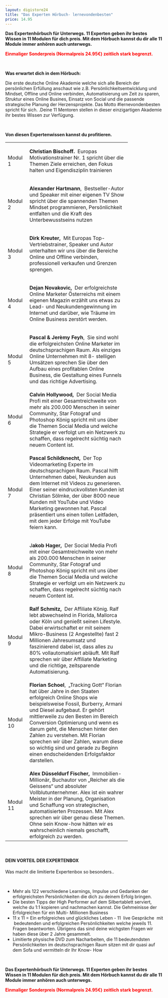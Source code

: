 ```yaml
---
layout: digistore24
title: "Das Experten Hörbuch- lernevondenbesten"
price: 14.95
---
```

<p><strong>Das Expertenh&#xF6;rbuch f&#xFC;r Unterwegs. 11 Experten geben ihr bestes Wissen in 11 Modulen f&#xFC;r dich preis. Mit dem H&#xF6;rbuch kannst du dir alle 11 Module immer anh&#xF6;ren auch unterwegs.&#xA0;</strong></p>
<p><strong><span style="color:#ff0000;">Einmaliger Sonderpreis (Normalpreis 24.95&#x20AC;) zeitlich stark begrenzt.&#xA0;</span></strong></p>
<p>&#xA0;</p>
<p><strong>Was erwartet dich in dem H&#xF6;rbuch:&#xA0;</strong></p>
<p>Die erste deutsche Online Akademie welche sich alle Bereich der pers&#xF6;nlichen Erf&#xFC;llung anschaut wie z.B. Pers&#xF6;nlichkeitsentwicklung und Mindset, Offline und Online verbinden, Automatisierung um Zeit zu sparen, Struktur eines Online Busines, Einsatz von Social und die passende strategische Planung der Herzensprojekte. Das Motto #lernevondenbesten spricht f&#xFC;r sich. .Deine 11 Mentoren stellen in dieser einzigartigen Akademie ihr bestes Wissen zur Verf&#xFC;gung.</p>
<p>&#xA0;</p>
<p><strong>Von diesen Expertenwissen kannst du profitieren.&#xA0;</strong></p>
<table style="width:391px;"><tbody><tr style="height:39px;"><td style="width:54px;height:39px;">Modul 1&#xA0;</td>
<td style="width:325px;height:39px;">
<p><strong>Christian Bischoff.</strong>&#xA0; Europas Motivationstrainer Nr. 1 spricht &#xFC;ber die Themen Ziele erreichen, den Fokus halten und Eigendisziplin trainieren&#xA0;</p>
</td>
</tr><tr style="height:13px;"><td style="width:54px;height:13px;">Modul 2</td>
<td style="width:325px;height:13px;">
<p><strong>Alexander Hartmann</strong>,&#xA0; Bestseller-Autor und Speaker mit einer eigenen TV Show spricht &#xFC;ber die spannenden Themen Mindset programmieren, Pers&#xF6;nlichkeit entfalten und die Kraft des Unterbewusstseins nutzen&#xA0;</p>
</td>
</tr><tr style="height:13px;"><td style="width:54px;height:13px;">Modul 3</td>
<td style="width:325px;height:13px;">
<p><strong>Dirk Kreuter,</strong>&#xA0; Mit Europas Top-Vertriebstrainer, Speaker und Autor unterhalten wir uns &#xFC;ber die Bereiche Online und Offline verbinden, professionell verkaufen und Grenzen sprengen. &#xA0;&#xA0;</p>
</td>
</tr><tr style="height:13px;"><td style="width:54px;height:13px;">Modul 4</td>
<td style="width:325px;height:13px;">
<p><strong>Dejan Novakovic,</strong>&#xA0; Der erfolgreichste Online Marketer &#xD6;sterreichs mit einem eigenen Magazin erz&#xE4;hlt uns etwas zu Lead- und Neukundengewinnung im Internet und dar&#xFC;ber, wie Tr&#xE4;ume im Online Business zerst&#xF6;rt werden. &#xA0;</p>
</td>
</tr><tr style="height:13px;"><td style="width:54px;height:13px;">Modul 5</td>
<td style="width:325px;height:13px;">
<p><strong>Pascal &amp; Jer&#xE8;my Feyh</strong>,&#xA0; Sie sind wohl die erfolgreichsten Online Marketer im deutschsprachigen Raum. Als einziges Online Unternehmen mit 8- stelligen Ums&#xE4;tzen sprechen Sie &#xFC;ber den Aufbau eines profitablen Online Business, die Gestaltung eines Funnels und das richtige Advertising. &#xA0;</p>
</td>
</tr><tr style="height:13px;"><td style="width:54px;height:13px;">Modul 6</td>
<td style="width:325px;height:13px;"><strong>Calvin Hollywood,</strong>&#xA0; Der Social Media Profi mit einer Gesamtreichweite von mehr als 200.000 Menschen in seiner Community, Star Fotograf und Photoshop K&#xF6;nig spricht mit uns &#xFC;ber die Themen Social Media und welche Strategie er verfolgt um ein Netzwerk zu schaffen, dass regelrecht s&#xFC;chtig nach neuem Content ist. &#xA0;</td>
</tr><tr style="height:13px;"><td style="width:54px;height:13px;">Modul 7</td>
<td style="width:325px;height:13px;">
<p><strong>Pascal Schildknecht,&#xA0;</strong> Der Top Videomarketing Experte im deutschsprachigen Raum. Pascal hilft Unternehmen dabei, Neukunden aus dem Internet mit Videos zu generieren. Einer seiner eindruckvollsten Kunden ist Christian S&#xF6;lmke, der &#xFC;ber 8000 neue Kunden mit YouTube und Video Marketing gewonnen hat. Pascal pr&#xE4;sentiert uns einen tollen Leitfaden, mit dem jeder Erfolge mit YouTube feiern kann. &#xA0;</p>
</td>
</tr><tr style="height:13px;"><td style="width:54px;height:13px;">Modul 8</td>
<td style="width:325px;height:13px;">
<p>J<strong>akob Hager,</strong>&#xA0; Der Social Media Profi mit einer Gesamtreichweite von mehr als 200.000 Menschen in seiner Community, Star Fotograf und Photoshop K&#xF6;nig spricht mit uns &#xFC;ber die Themen Social Media und welche Strategie er verfolgt um ein Netzwerk zu schaffen, dass regelrecht s&#xFC;chtig nach neuem Content ist. &#xA0;</p>
</td>
</tr><tr style="height:13px;"><td style="width:54px;height:13px;">Modul 9</td>
<td style="width:325px;height:13px;"><strong>Ralf Schmitz,</strong>&#xA0; Der Affiliate K&#xF6;nig. Ralf lebt abwechselnd in Florida, Mallorca oder K&#xF6;ln und genie&#xDF;t seinen Lifestyle. Dabei erwirtschaftet er mit seinem Mikro-Business (2 Angestellte) fast 2 Millionen Jahresumsatz und faszinierend dabei ist, dass alles zu 80% vollautomatisiert abl&#xE4;uft. Mit Ralf sprechen wir &#xFC;ber Affiliate Marketing und die richtige, zeitsparende Automatisierung.&#xA0;</td>
</tr><tr style="height:13px;"><td style="width:54px;height:13px;">Modul 10</td>
<td style="width:325px;height:13px;">
<p><strong>Florian Schoel</strong>,&#xA0; &#x201E;Tracking Gott&#x201C; Florian hat &#xFC;ber Jahre in den Staaten erfolgreich Online Shops wie beispielsweise Fossil, Burberry, Armani und Diesel aufgebaut. Er geh&#xF6;rt mittlerweile zu den Besten im Bereich Conversion Optimierung und wenn es darum geht, die Menschen hinter den Zahlen zu verstehen. Mit Florian sprechen wir &#xFC;ber Zahlen, warum diese so wichtig sind und gerade zu Beginn einen endscheidenden Erfolgsfaktor darstellen.&#xA0;</p>
</td>
</tr><tr style="height:13px;"><td style="width:54px;height:13px;">Modul 11</td>
<td style="width:325px;height:13px;"><strong>Alex D&#xFC;sseldurf Fischer,&#xA0; </strong>Immobilien-Million&#xE4;r, Buchautor von &#x201E;Reicher als die Geissens&#x201C; und absoluter Vollblutunternehmer. Alex ist ein wahrer Meister in der Planung, Organisation und Schaffung von strategischen, automatisierten Prozessen. Mit Alex sprechen wir &#xFC;ber genau diese Themen. Ohne sein Know-how h&#xE4;tten wir es wahrscheinlich niemals geschafft, erfolgreich zu werden. &#xA0;</td>
</tr></tbody></table><p>&#xA0;</p>
<h4>DEIN VORTEIL DER EXPERTENBOX</h4>
<p>Was macht die limitierte Expertenbox so besonders..</p>
<p>&#xA0;</p>
<ul><li>Mehr als 122 verschiedene Learnings, Impulse und Gedanken der erfolgreichsten Pers&#xF6;nlichkeiten die dich zu deinem Erfolg bringen.&#xA0;</li>
<li>Die besten Tipps der High Performer auf dem Silbertablett serviert, welche du 1:1 kopieren und nachmachen kannst. Die Gehmeinisse der Erfolgreichen f&#xFC;r ein Multi- Millionen Business</li>
<li>11 x 11 = Ein erfolgreiches und gl&#xFC;ckliches Leben - 11 &#xA0;live Gespr&#xE4;che &#xA0;mit &#xA0;bedeutenden und erfolgreichen Pers&#xF6;nlichkeiten welche jeweils 11. Fragen beantworten. &#xDC;brigens das sind deine wichgsten Fragen wir haben diese &#xFC;ber 2 Jahre gesammelt.&#xA0;</li>
<li>Limitierte physische DVD zum Nacharbeiten, die 11 bedeutendsten Pers&#xF6;nlichkeiten im deutschsprachigen Raum sitzen mit dir quasi auf dem Sofa und vermitteln dir Ihr Know- How</li>
</ul><p>&#xA0;</p>
<p><strong>Das Expertenh&#xF6;rbuch f&#xFC;r Unterwegs. 11 Experten geben ihr bestes Wissen in 11 Modulen f&#xFC;r dich preis. Mit dem H&#xF6;rbuch kannst du dir alle 11 Module immer anh&#xF6;ren auch unterwegs.&#xA0;</strong></p>
<p><span style="color:#ff0000;"><strong>Einmaliger Sonderpreis (Normalpreis 24.95&#x20AC;) zeitlich stark begrenzt.&#xA0;</strong></span></p>
<p>&#xA0;</p>
<p>&#xA0;</p>